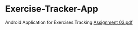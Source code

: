 # Exercise-Tracker-App
Android Application for Exercises Tracking
[Assignment 03.pdf](https://github.com/farrukhch89/Exercise-Tracker-App/files/8948411/Assignment.03.pdf)

